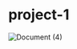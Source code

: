 # project-1
![Document (4)](https://user-images.githubusercontent.com/105298916/170328240-861d0245-552d-4020-8689-e4e24b6c44d7.png)
